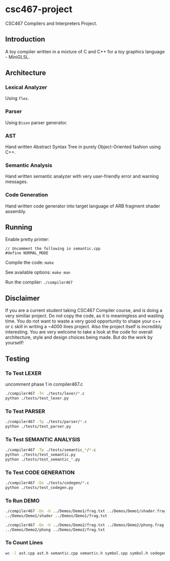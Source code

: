 # csc467-project
CSC467 Compilers and Interpreters Project.

## Introduction
A toy compiler written in a mixture of C and C++ for a toy graphics language - MiniGLSL.

## Architecture

### Lexical Analyzer
Using `flex`.

### Parser
Using `Bison` parser generator.

### AST
Hand written Abstract Syntax Tree in purely Object-Oriented fashion using C++.

### Semantic Analysis
Hand written semantic analyzer with very user-friendly error and warning messages.

### Code Generation
Hand written code generator into target language of ARB fragment shader assembly.

## Running
Enable pretty printer:
```
// Uncomment the following in semantic.cpp
#define NORMAL_MODE
```

Compile the code:
`make`

See available options:
`make man`

Run the compiler:
`./compiler467`

## Disclaimer
If you are a current student taking CSC467 Compiler course, and is doing a very similiar project.
Do not copy the code, as it is meaningless and wasting time. You do not want to waste a very
good opportunity to shape your c++ or c skill in writing a ~4000 lines project. Also the project
itself is incredibly interesting. You are very welcome to take a look at the code for overall
architecture, style and design choices being made. But do the work by yourself!

## Testing

### To Test LEXER
uncomment phase 1 in compiler467.c
``` bash
./compiler467 -Tn ./tests/lexer/*.c  
python ./tests/test_lexer.py
```

### To Test PARSER
``` bash
./compiler467 -Tp ./tests/parser/*.c
python ./tests/test_parser.py
```

### To Test SEMANTIC ANALYSIS
``` bash
./compiler467 -Tp ./tests/semantic_*/*.c
python ./tests/test_semantic.py
python ./tests/test_semantic_*.py
```

### To Test CODE GENERATION
```bash
./compiler467 -Dx ./tests/codegen/*.c
python ./tests/test_codegen.py
```

### To Run DEMO
```bash
./compiler467 -Dx -U ../Demos/Demo1/frag.txt ../Demos/Demo1/shader.frag
../Demos/Demo1/shader ../Demos/Demo1/frag.txt

./compiler467 -Dx -U ../Demos/Demo2/frag.txt ../Demos/Demo2/phong.frag
../Demos/Demo2/phong ../Demos/Demo2/frag.txt
```

### To Count Lines
``` bash
wc -l ast.cpp ast.h semantic.cpp semantic.h symbol.cpp symbol.h codegen.cpp codegen.h
```
